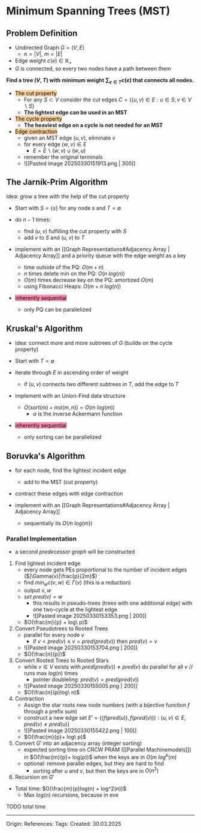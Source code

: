 # Minimum Spanning Trees (MST)

## Problem Definition

- Undirected Graph $G = (V, E)$ 
	- $n = |V|$, $m = |E|$
- Edge weight  $c(e) \in \mathbb{R}_+$ 
- $G$ is connected, so every two nodes have a path between them

**Find a tree $(V, T)$ with minimum weight $\sum_{e \in T} c(e)$ that connects all nodes.**

- <mark style="background: #FFB86CA6;">The cut property</mark>
	- For any $S \subset V$ consider the cut edges $C = \{(u, v) \in E : u \in S, v \in V \backslash S\}$
	- **The lightest edge can be used in an MST**
- <mark style="background: #FFB86CA6;">The cycle property</mark>
	- **The heaviest edge on a cycle is not needed for an MST**
- <mark style="background: #FFB86CA6;">Edge contraction</mark>
	- given an MST edge $(u,v)$, eliminate $v$
	- for every edge $(w,v) \in E$
		- $E = E \backslash (w, v) \cup (w, u)$
	- remember the original terminals
	- ![[Pasted image 20250330151913.png | 300]]

## The Jarník-Prim Algorithm

Idea: grow a tree with the help of the cut property

 - Start with $S = \{s\}$ for any node $s$ and $T = \emptyset$ 
 - do $n-1$ times: 
	 - find $(u,v)$ fulfilling the cut property with $S$
	 - add $v$ to $S$ and $(u,v)$ to $T$

- implement with an [[Graph Representations#Adjacency Array | Adjacency Array]] and a priority queue with the edge weight as a key
	- time outside of the PQ: $O(m+n)$
	- $n$ times delete min on the PQ: $O(n\ log(n))$
	- $O(m)$ times decrease key on the PQ: amortized $O(m)$
	- using Fibonacci Heaps: $O(m + n\ log(n))$ 
- <mark style="background: #FF5582A6;">inherently sequential</mark>
	- only PQ can be parallelized

## Kruskal's Algorithm

- Idea: connect more and more subtrees of $G$ (builds on the cycle property)

- Start with $T = \emptyset$
- iterate through $E$ in ascending order of weight
	- if $(u,v)$ connects two different subtrees in $T$, add the edge to $T$

- implement with an Union-Find data structure
	- $O(sort(m) + m\alpha(m, n)) = O(m\ log(m))$
		- $\alpha$ is the inverse Ackermann function
- <mark style="background: #FF5582A6;">inherently sequential</mark>
	- only sorting can be parallelized

## Boruvka's Algorithm

 - for each node, find the lightest incident edge
	 - add to the MST (cut property)
- contract these edges with edge contraction

- implement with an [[Graph Representations#Adjacency Array | Adjacency Array]] 
	- sequentially its $O(m\ log(m))$

### Parallel Implementation

- a second *predecessor graph* will be constructed

1. Find lightest incident edge
	- every node gets PEs proportional to the number of incident edges ($|\Gamma(v)|\frac{p}{2m}$) 
	- find $min_w c(v,w) \in \Gamma(v)$ (this is a reduction)
	- output $v, w$
	- *set $pred(v) = w$*
		- this results in pseudo-trees (trees with one additional edge) with one two-cycle at the lightest edge
		- ![[Pasted image 20250330153353.png | 200]]
	- $O(\frac{m}{p} + log\ p)$
2. Convert Pseudotrees to Rooted Trees 
	- parallel for every node $v$
		- if $v < pred(v) \wedge v = pred(pred(v))$ then $pred(v) = v$
	- ![[Pasted image 20250330153704.png | 200]]
	- $O(\frac{n}{p})$ 
3. Convert Rooted Trees to Rooted Stars
	- while $v \in V$ exists with $pred(pred(v)) \neq pred(v)$ do parallel for all $v$ // runs max $log(n)$ times
		- pointer doubleling: $pred(v) = pred(pred(v))$
	- ![[Pasted image 20250330155005.png | 200]]
	- $O(\frac{n}{p}log\ n)$
4. Contraction
	- Assign the star roots new node numbers (with a bijective function $f$ through a prefix sum)
	- construct a new edge set $E' = \{(f(pred(u)), f(pred(v))): (u,v) \in E, pred(v) \neq pred(u)\}$
	- ![[Pasted image 20250330155422.png | 100]]
	- $O(\frac{m}{p}+ log\ p)$
5. Convert $G'$ into an adjacency array (integer sorting)
	- expected sorting time on CRCW PRAM ([[Parallel Machinemodels]]) in $O(\frac{m}{p}+ log(p))$ when the keys are in $O(m\ log^k(m)$
	- optional: remove parallel edges, but they are hard to find
		- sorting after $u$ and $v$, but then the keys are in $O(n^2)$
6. Recursion on $G'$ 

- Total time: $O(\frac{m}{p}log(n) + log^2(n))$
	- Max $log(n)$ recursions, because in eve

TODO total time

---

Origin: 
References: 
Tags: 
Created: 30.03.2025


